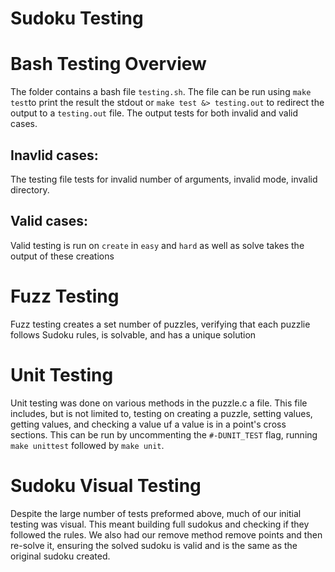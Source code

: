 # Sudoku Testing

# Bash Testing Overview

The folder contains a bash file `testing.sh`. The file can be run using `make test`to print the result the stdout or `make test &> testing.out` to redirect the output to a `testing.out` file. The output tests for both invalid and valid cases.

## Inavlid cases:

The testing file tests for invalid number of arguments, invalid mode, invalid directory.

## Valid cases: 

Valid testing is run on  `create` in `easy` and `hard` as well as solve takes the output of these creations

# Fuzz Testing

Fuzz testing creates a set number of puzzles, verifying that each puzzlie follows Sudoku rules, is solvable, and has a unique solution

# Unit Testing

Unit testing was done on various methods in the puzzle.c a file. This file includes, but is not limited to, testing on creating a puzzle, setting values, getting values, and checking a value uf a value is in a point's cross sections. This can be run by uncommenting the `#-DUNIT_TEST` flag, running `make unittest` followed by `make unit`. 

# Sudoku Visual Testing

Despite the large number of tests preformed above, much of our initial testing was visual. This meant building full sudokus and checking if they followed the rules. We also had our remove method remove points and then re-solve it, ensuring the solved sudoku is valid and is the same as the original sudoku created.
